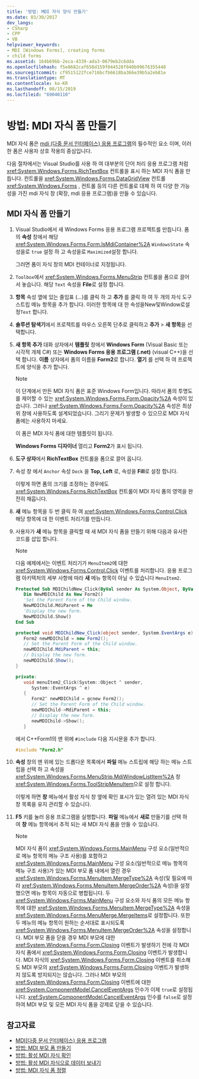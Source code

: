 ```yaml
---
title: '방법: MDI 자식 양식 만들기'
ms.date: 03/30/2017
dev_langs:
- CSharp
- CPP
- VB
helpviewer_keywords:
- MDI [Windows Forms], creating forms
- child forms
ms.assetid: 164b69bb-2eca-4339-ada3-0679eb2c6dda
ms.openlocfilehash: f5e8682caf658d159f044528f040b99676355448
ms.sourcegitcommit: cf9515122fce716bcfb6618ba366e39b5a2eb81e
ms.translationtype: MT
ms.contentlocale: ko-KR
ms.lasthandoff: 08/15/2019
ms.locfileid: "69040110"
---
```

# <a name="how-to-create-mdi-child-forms"></a>방법: MDI 자식 폼 만들기

MDI 자식 폼은 [mdi (다중 문서 인터페이스) 응용 프로그램](multiple-document-interface-mdi-applications.md)의 필수적인 요소 이며, 이러한 폼은 사용자 상호 작용의 중심입니다.

다음 절차에서는 Visual Studio를 사용 하 여 대부분의 단어 처리 응용 프로그램 처럼 <xref:System.Windows.Forms.RichTextBox> 컨트롤을 표시 하는 MDI 자식 폼을 만듭니다. 컨트롤을 <xref:System.Windows.Forms.DataGridView> 컨트롤 <xref:System.Windows.Forms> , 컨트롤 등의 다른 컨트롤로 대체 하 여 다양 한 가능성을 가진 mdi 자식 창 (확장, mdi 응용 프로그램)을 만들 수 있습니다.

## <a name="create-mdi-child-forms"></a>MDI 자식 폼 만들기

1. Visual Studio에서 새 Windows Forms 응용 프로그램 프로젝트를 만듭니다. 폼의 **속성** 창에서 해당 <xref:System.Windows.Forms.Form.IsMdiContainer%2A> `WindowsState` 속성을로 `true` 설정 하 고 속성을로 `Maximized`설정 합니다.

   그러면 폼이 자식 창의 MDI 컨테이너로 지정됩니다.

2. `Toolbox`에서 <xref:System.Windows.Forms.MenuStrip> 컨트롤을 폼으로 끌어서 놓습니다. 해당 `Text` 속성을 **File**로 설정 합니다.

3. **항목** 속성 옆에 있는 줄임표 (...)를 클릭 하 고 **추가** 를 클릭 하 여 두 개의 자식 도구 스트립 메뉴 항목을 추가 합니다. 이러한 항목에 대 한 속성을New및Window로설정`Text` 합니다.

4. **솔루션 탐색기**에서 프로젝트를 마우스 오른쪽 단추로 클릭하고 **추가** > **새 항목**을 선택합니다.

5. **새 항목 추가** 대화 상자에서 **템플릿** 창에서 **Windows Form** (Visual Basic 또는 시각적 개체 C#) 또는 **Windows Forms 응용 프로그램 (.net)** (visual C++)을 선택 합니다. **이름** 상자에서 폼의 이름을 **Form2**로 합니다. **열기** 를 선택 하 여 프로젝트에 양식을 추가 합니다.

    > [!NOTE]
    > 이 단계에서 만든 MDI 자식 폼은 표준 Windows Form입니다. 따라서 폼의 투명도를 제어할 수 있는 <xref:System.Windows.Forms.Form.Opacity%2A> 속성이 있습니다. 그러나 <xref:System.Windows.Forms.Form.Opacity%2A> 속성은 최상위 창에 사용하도록 설계되었습니다. 그리기 문제가 발생할 수 있으므로 MDI 자식 폼에는 사용하지 마세요.

     이 폼은 MDI 자식 폼에 대한 템플릿이 됩니다.

     **Windows Forms 디자이너** 열리고 **Form2**가 표시 됩니다.

6. **도구 상자**에서 **RichTextBox** 컨트롤을 폼으로 끌어 옵니다.

7. 속성 창 에서 `Anchor` 속성 `Dock` 을 **Top, Left** 로, 속성을 **Fill**로 설정 합니다.

   이렇게 하면 폼의 크기를 조정하는 경우에도 <xref:System.Windows.Forms.RichTextBox> 컨트롤이 MDI 자식 폼의 영역을 완전히 채웁니다.

8. **새** 메뉴 항목을 두 번 클릭 하 여 <xref:System.Windows.Forms.Control.Click> 해당 항목에 대 한 이벤트 처리기를 만듭니다.

9. 사용자가 **새** 메뉴 항목을 클릭할 때 새 MDI 자식 폼을 만들기 위해 다음과 유사한 코드를 삽입 합니다.

   > [!NOTE]
   > 다음 예제에서는 이벤트 처리기가 `MenuItem2`에 대한 <xref:System.Windows.Forms.Control.Click> 이벤트를 처리합니다. 응용 프로그램 아키텍처의 세부 사항에 따라 **새** 메뉴 항목이 아닐 수 있습니다 `MenuItem2`.

    ```vb
    Protected Sub MDIChildNew_Click(ByVal sender As System.Object, ByVal e As System.EventArgs) Handles MenuItem2.Click
       Dim NewMDIChild As New Form2()
       'Set the Parent Form of the Child window.
       NewMDIChild.MdiParent = Me
       'Display the new form.
       NewMDIChild.Show()
    End Sub
    ```

    ```csharp
    protected void MDIChildNew_Click(object sender, System.EventArgs e){
       Form2 newMDIChild = new Form2();
       // Set the Parent Form of the Child window.
       newMDIChild.MdiParent = this;
       // Display the new form.
       newMDIChild.Show();
    }
    ```

    ```cpp
    private:
       void menuItem2_Click(System::Object ^ sender,
          System::EventArgs ^ e)
       {
          Form2^ newMDIChild = gcnew Form2();
          // Set the Parent Form of the Child window.
          newMDIChild->MdiParent = this;
          // Display the new form.
          newMDIChild->Show();
       }
    ```

   에서 C++Form1의 맨 위에 `#include` 다음 지시문을 추가 합니다.

   ```cpp
   #include "Form2.h"
   ```

10. **속성** 창의 맨 위에 있는 드롭다운 목록에서 **파일** 메뉴 스트립에 해당 하는 메뉴 스트립을 선택 하 고 속성을 <xref:System.Windows.Forms.MenuStrip.MdiWindowListItem%2A> 창 <xref:System.Windows.Forms.ToolStripMenuItem>으로 설정 합니다.

    이렇게 하면 **창** 메뉴에서 활성 자식 창 옆에 확인 표시가 있는 열려 있는 MDI 자식 창 목록을 유지 관리할 수 있습니다.

11. **F5** 키를 눌러 응용 프로그램을 실행합니다. **파일** 메뉴에서 **새로** 만들기를 선택 하 여 **창** 메뉴 항목에서 추적 되는 새 MDI 자식 폼을 만들 수 있습니다.

    > [!NOTE]
    > MDI 자식 폼이 <xref:System.Windows.Forms.MainMenu> 구성 요소(일반적으로 메뉴 항목의 메뉴 구조 사용)를 포함하고 <xref:System.Windows.Forms.MainMenu> 구성 요소(일반적으로 메뉴 항목의 메뉴 구조 사용)가 있는 MDI 부모 폼 내에서 열린 경우 <xref:System.Windows.Forms.MenuItem.MergeType%2A> 속성(및 필요에 따라 <xref:System.Windows.Forms.MenuItem.MergeOrder%2A> 속성)을 설정했으면 메뉴 항목이 자동으로 병합됩니다. 두 <xref:System.Windows.Forms.MainMenu> 구성 요소와 자식 폼의 모든 메뉴 항목에 대한 <xref:System.Windows.Forms.MenuItem.MergeType%2A> 속성을 <xref:System.Windows.Forms.MenuMerge.MergeItems>로 설정합니다. 또한 두 메뉴의 메뉴 항목이 원하는 순서대로 표시되도록 <xref:System.Windows.Forms.MenuItem.MergeOrder%2A> 속성을 설정합니다. MDI 부모 폼을 닫을 경우 MDI 부모에 대한 <xref:System.Windows.Forms.Form.Closing> 이벤트가 발생하기 전에 각 MDI 자식 폼에서 <xref:System.Windows.Forms.Form.Closing> 이벤트가 발생합니다. MDI 자식의 <xref:System.Windows.Forms.Form.Closing> 이벤트를 취소해도 MDI 부모의 <xref:System.Windows.Forms.Form.Closing> 이벤트가 발생하지 않도록 방지되지는 않습니다. 그러나 MDI 부모의 <xref:System.Windows.Forms.Form.Closing> 이벤트에 대한 <xref:System.ComponentModel.CancelEventArgs> 인수가 이제 `true`로 설정됩니다. <xref:System.ComponentModel.CancelEventArgs> 인수를 `false`로 설정하여 MDI 부모 및 모든 MDI 자식 폼을 강제로 닫을 수 있습니다.

## <a name="see-also"></a>참고자료

- [MDI(다중 문서 인터페이스) 응용 프로그램](multiple-document-interface-mdi-applications.md)
- [방법: MDI 부모 폼 만들기](how-to-create-mdi-parent-forms.md)
- [방법: 활성 MDI 자식 확인](how-to-determine-the-active-mdi-child.md)
- [방법: 활성 MDI 자식으로 데이터 보내기](how-to-send-data-to-the-active-mdi-child.md)
- [방법: MDI 자식 폼 정렬](how-to-arrange-mdi-child-forms.md)
